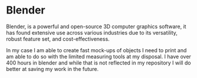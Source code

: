 
# Blender

Blender, is a powerful and open-source 3D computer graphics software, it has found extensive use across various industries due to its versatility, robust feature set, and cost-effectiveness. 

In my case I am able to create fast mock-ups of objects I need to print and am able to do so with the limited measuring tools at my disposal.
I have over 400 hours in blender and while that is not reflected in my repository I will do better at saving my work in the future.
